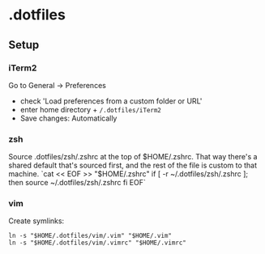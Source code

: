 # .dotfiles

## Setup
### iTerm2
Go to General -> Preferences
- check 'Load preferences from a custom folder or URL'
- enter home directory + `/.dotfiles/iTerm2`
- Save changes: Automatically

### zsh
Source .dotfiles/zsh/.zshrc at the top of $HOME/.zshrc. That way there's a shared default that's sourced first, and the rest of the file is custom to that machine.
`cat << EOF >> "$HOME/.zshrc"
if [ -r ~/.dotfiles/zsh/.zshrc ]; then
    source ~/.dotfiles/zsh/.zshrc
fi
EOF`

### vim
Create symlinks:
```
ln -s "$HOME/.dotfiles/vim/.vim" "$HOME/.vim"
ln -s "$HOME/.dotfiles/vim/.vimrc" "$HOME/.vimrc"
```